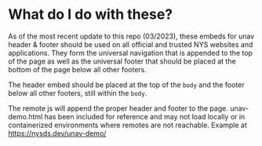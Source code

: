 # What do I do with these?

As of the most recent update to this repo (03/2023), these embeds for unav header & footer should be used on all official and trusted NYS websites and applications. They form the universal navigation that is appended to the top of the page as well as the universal footer that should be placed at the bottom of the page below all other footers. 

The header embed should be placed at the top of the <code>body</code> and the footer below all other footers, still within the <code>body</code>. 

The remote js will append the proper header and footer to the page. unav-demo.html has been included for reference and may not load locally or in containerized environments where remotes are not reachable. Example at https://nysds.dev/unav-demo/ 

